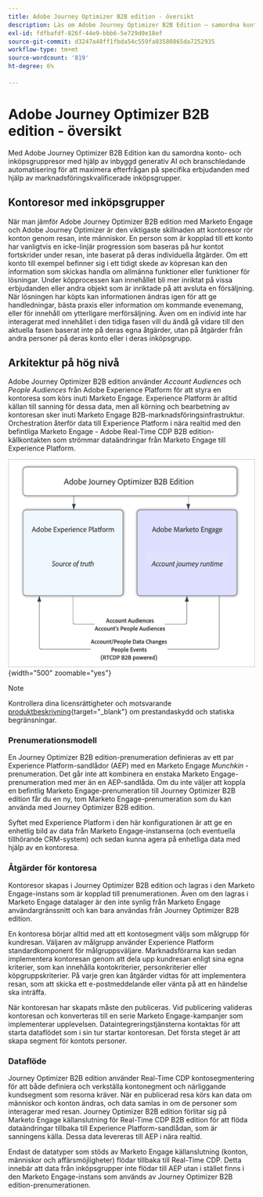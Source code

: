 ```yaml
---
title: Adobe Journey Optimizer B2B edition - översikt
description: Läs om Adobe Journey Optimizer B2B Edition – samordna kontoresor med inköpsgrupper, AI-insikter och Experience Platform-integrering för B2B-marknadsföring.
exl-id: fdfbafdf-826f-44e9-bbb6-5e729d0e18ef
source-git-commit: d3247a48ff1fbda54c559fa03580865da7252935
workflow-type: tm+mt
source-wordcount: '819'
ht-degree: 6%

---
```


# Adobe Journey Optimizer B2B edition - översikt

Med Adobe Journey Optimizer B2B Edition kan du samordna konto- och inköpsgruppresor med hjälp av inbyggd generativ AI och branschledande automatisering för att maximera efterfrågan på specifika erbjudanden med hjälp av marknadsföringskvalificerade inköpsgrupper.

## Kontoresor med inköpsgrupper

När man jämför Adobe Journey Optimizer B2B edition med Marketo Engage och Adobe Journey Optimizer är den viktigaste skillnaden att kontoresor rör konton genom resan, inte människor. En person som är kopplad till ett konto har vanligtvis en icke-linjär progression som baseras på hur kontot fortskrider under resan, inte baserat på deras individuella åtgärder. Om ett konto till exempel befinner sig i ett tidigt skede av köpresan kan den information som skickas handla om allmänna funktioner eller funktioner för lösningar. Under köpprocessen kan innehållet bli mer inriktat på vissa erbjudanden eller andra objekt som är inriktade på att avsluta en försäljning. När lösningen har köpts kan informationen ändras igen för att ge handledningar, bästa praxis eller information om kommande evenemang, eller för innehåll om ytterligare merförsäljning. Även om en individ inte har interagerat med innehållet i den tidiga fasen vill du ändå gå vidare till den aktuella fasen baserat inte på deras egna åtgärder, utan på åtgärder från andra personer på deras konto eller i deras inköpsgrupp.

## Arkitektur på hög nivå

Adobe Journey Optimizer B2B edition använder _Account Audiences_ och _People Audiences_ från Adobe Experience Platform för att styra en kontoresa som körs inuti Marketo Engage. Experience Platform är alltid källan till sanning för dessa data, men all körning och bearbetning av kontoresan sker inuti Marketo Engage B2B-marknadsföringsinfrastruktur. Orchestration återför data till Experience Platform i nära realtid med den befintliga Marketo Engage - Adobe Real-Time CDP B2B edition-källkontakten som strömmar dataändringar från Marketo Engage till Experience Platform.

![Dataarkitektur på hög nivå](./assets/high-level-data-architecture.png){width="500" zoomable="yes"}

>[!NOTE]
>
>Kontrollera dina licensrättigheter och motsvarande [produktbeskrivning](https://helpx.adobe.com/legal/product-descriptions/adobe-journey-optimizer-b2b.html){target="_blank"} om prestandaskydd och statiska begränsningar.

### Prenumerationsmodell

En Journey Optimizer B2B edition-prenumeration definieras av ett par Experience Platform-sandlådor (AEP) med en Marketo Engage _Munchkin_ -prenumeration. Det går inte att kombinera en enstaka Marketo Engage-prenumeration med mer än en AEP-sandlåda. Om du inte väljer att koppla en befintlig Marketo Engage-prenumeration till Journey Optimizer B2B edition får du en ny, tom Marketo Engage-prenumeration som du kan använda med Journey Optimizer B2B edition.

Syftet med Experience Platform i den här konfigurationen är att ge en enhetlig bild av data från Marketo Engage-instanserna (och eventuella tillhörande CRM-system) och sedan kunna agera på enhetliga data med hjälp av en kontoresa.

### Åtgärder för kontoresa

Kontoresor skapas i Journey Optimizer B2B edition och lagras i den Marketo Engage-instans som är kopplad till prenumerationen. Även om den lagras i Marketo Engage datalager är den inte synlig från Marketo Engage användargränssnitt och kan bara användas från Journey Optimizer B2B edition.

En kontoresa börjar alltid med att ett kontosegment väljs som målgrupp för kundresan. Väljaren av målgrupp använder Experience Platform standardkomponent för målgruppsväljare. Marknadsförarna kan sedan implementera kontoresan genom att dela upp kundresan enligt sina egna kriterier, som kan innehålla kontokriterier, personkriterier eller köpgruppskriterier. På varje gren kan åtgärder vidtas för att implementera resan, som att skicka ett e-postmeddelande eller vänta på att en händelse ska inträffa.

När kontoresan har skapats måste den publiceras. Vid publicering valideras kontoresan och konverteras till en serie Marketo Engage-kampanjer som implementerar upplevelsen. Dataintegreringstjänsterna kontaktas för att starta dataflödet som i sin tur startar kontoresan. Det första steget är att skapa segment för kontots personer.

### Dataflöde

Journey Optimizer B2B edition använder Real-Time CDP kontosegmentering för att både definiera och verkställa kontonegment och närliggande kundsegment som resorna kräver. När en publicerad resa körs kan data om människor och konton ändras, och data samlas in om de personer som interagerar med resan. Journey Optimizer B2B edition förlitar sig på Marketo Engage källanslutning för Real-Time CDP B2B edition för att flöda dataändringar tillbaka till Experience Platform-sandlådan, som är sanningens källa.  Dessa data levereras till AEP i nära realtid.

Endast de datatyper som stöds av Marketo Engage källanslutning (konton, människor och affärsmöjligheter) flödar tillbaka till Real-Time CDP. Detta innebär att data från inköpsgrupper inte flödar till AEP utan i stället finns i den Marketo Engage-instans som används av Journey Optimizer B2B edition-prenumerationen.
